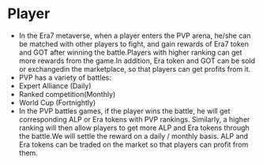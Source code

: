 # Player

* In the Era7 metaverse, when a player enters the PVP arena, he/she can be matched with other players to fight, and gain rewards of Era7 token and GOT after winning the battle.Players with higher ranking can get more rewards from the game.In addition, Era token and GOT can be sold or exchangedin the marketplace, so that players can get profits from it.
* PVP has a variety of battles:
* Expert Alliance (Daily)
* Ranked competition(Monthly)
* World Cup (Fortnightly)
* In the PVP battles games, if the player wins the battle, he will get corresponding ALP or Era tokens with PVP rankings. Similarly, a higher ranking will then allow players to get more ALP and Era tokens through the battle.We will settle the reward on a daily / monthly basis. ALP and Era tokens can be traded on the market so that players can profit from them.
